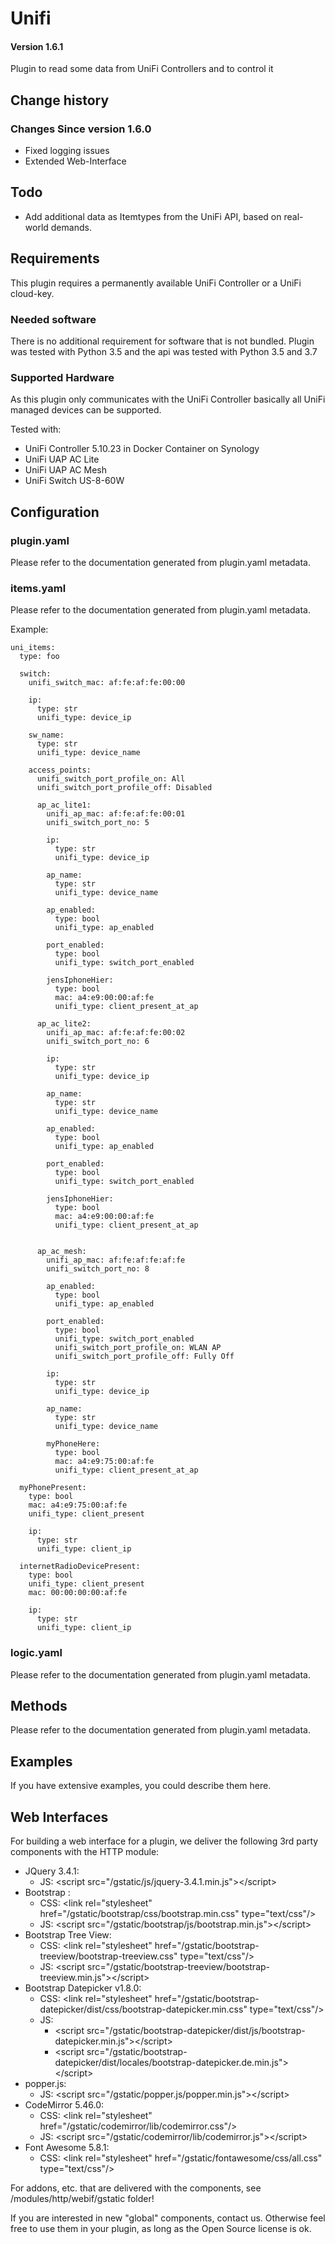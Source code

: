 # Unifi

#### Version 1.6.1

Plugin to read some data from UniFi Controllers and to control it

## Change history

### Changes Since version 1.6.0

- Fixed logging issues
- Extended Web-Interface

## Todo

* Add additional data as Itemtypes from the UniFi API, based on real-world demands.

## Requirements

This plugin requires a permanently available UniFi Controller or a UniFi cloud-key.

### Needed software

There is no additional requirement for software that is not bundled. Plugin was tested with Python 3.5 and the api was tested with Python 3.5 and 3.7

### Supported Hardware

As this plugin only communicates with the UniFi Controller basically all UniFi managed devices can be supported.

Tested with:
* UniFi Controller 5.10.23 in Docker Container on Synology
* UniFi UAP AC Lite
* UniFi UAP AC Mesh
* UniFi Switch US-8-60W

## Configuration

### plugin.yaml

Please refer to the documentation generated from plugin.yaml metadata.


### items.yaml

Please refer to the documentation generated from plugin.yaml metadata.

Example:
```
uni_items:
  type: foo

  switch:
    unifi_switch_mac: af:fe:af:fe:00:00
    
    ip:
      type: str
      unifi_type: device_ip

    sw_name:
      type: str
      unifi_type: device_name
    
    access_points:
      unifi_switch_port_profile_on: All
      unifi_switch_port_profile_off: Disabled
      
      ap_ac_lite1:
        unifi_ap_mac: af:fe:af:fe:00:01
        unifi_switch_port_no: 5

        ip:
          type: str
          unifi_type: device_ip

        ap_name:
          type: str
          unifi_type: device_name
        
        ap_enabled:
          type: bool
          unifi_type: ap_enabled

        port_enabled:
          type: bool
          unifi_type: switch_port_enabled

        jensIphoneHier:
          type: bool
          mac: a4:e9:00:00:af:fe
          unifi_type: client_present_at_ap
      
      ap_ac_lite2:
        unifi_ap_mac: af:fe:af:fe:00:02
        unifi_switch_port_no: 6

        ip:
          type: str
          unifi_type: device_ip

        ap_name:
          type: str
          unifi_type: device_name
        
        ap_enabled:
          type: bool
          unifi_type: ap_enabled

        port_enabled:
          type: bool
          unifi_type: switch_port_enabled

        jensIphoneHier:
          type: bool
          mac: a4:e9:00:00:af:fe
          unifi_type: client_present_at_ap


      ap_ac_mesh:
        unifi_ap_mac: af:fe:af:fe:af:fe
        unifi_switch_port_no: 8
        
        ap_enabled:
          type: bool
          unifi_type: ap_enabled

        port_enabled:
          type: bool
          unifi_type: switch_port_enabled
          unifi_switch_port_profile_on: WLAN AP
          unifi_switch_port_profile_off: Fully Off
            
        ip:
          type: str
          unifi_type: device_ip

        ap_name:
          type: str
          unifi_type: device_name
          
        myPhoneHere:
          type: bool
          mac: a4:e9:75:00:af:fe
          unifi_type: client_present_at_ap

  myPhonePresent:
    type: bool
    mac: a4:e9:75:00:af:fe
    unifi_type: client_present

    ip:
      type: str
      unifi_type: client_ip

  internetRadioDevicePresent:
    type: bool
    unifi_type: client_present
    mac: 00:00:00:00:af:fe
  
    ip:
      type: str
      unifi_type: client_ip

```



### logic.yaml
Please refer to the documentation generated from plugin.yaml metadata.


## Methods
Please refer to the documentation generated from plugin.yaml metadata.


## Examples

If you have extensive examples, you could describe them here.


## Web Interfaces

For building a web interface for a plugin, we deliver the following 3rd party components with the HTTP module:

   * JQuery 3.4.1: 
     * JS: &lt;script src="/gstatic/js/jquery-3.4.1.min.js"&gt;&lt;/script&gt;
   * Bootstrap : 
     * CSS: &lt;link rel="stylesheet" href="/gstatic/bootstrap/css/bootstrap.min.css" type="text/css"/&gt; 
     * JS: &lt;script src="/gstatic/bootstrap/js/bootstrap.min.js"&gt;&lt;/script&gt;     
   * Bootstrap Tree View: 
      * CSS: &lt;link rel="stylesheet" href="/gstatic/bootstrap-treeview/bootstrap-treeview.css" type="text/css"/&gt; 
      * JS: &lt;script src="/gstatic/bootstrap-treeview/bootstrap-treeview.min.js"&gt;&lt;/script&gt;
   * Bootstrap Datepicker v1.8.0:
      * CSS: &lt;link rel="stylesheet" href="/gstatic/bootstrap-datepicker/dist/css/bootstrap-datepicker.min.css" type="text/css"/&gt;
      * JS:
         * &lt;script src="/gstatic/bootstrap-datepicker/dist/js/bootstrap-datepicker.min.js"&gt;&lt;/script&gt;
         * &lt;script src="/gstatic/bootstrap-datepicker/dist/locales/bootstrap-datepicker.de.min.js"&gt;&lt;/script&gt;
   * popper.js: 
      * JS: &lt;script src="/gstatic/popper.js/popper.min.js"&gt;&lt;/script&gt;
   * CodeMirror 5.46.0: 
      * CSS: &lt;link rel="stylesheet" href="/gstatic/codemirror/lib/codemirror.css"/&gt;
      * JS: &lt;script src="/gstatic/codemirror/lib/codemirror.js"&gt;&lt;/script&gt;
   * Font Awesome 5.8.1:
      * CSS: &lt;link rel="stylesheet" href="/gstatic/fontawesome/css/all.css" type="text/css"/&gt;

 For addons, etc. that are delivered with the components, see /modules/http/webif/gstatic folder!
 
 If you are interested in new "global" components, contact us. Otherwise feel free to use them in your plugin, as long as
 the Open Source license is ok.
 